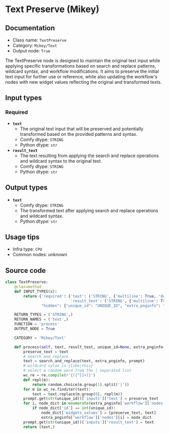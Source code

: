 # Text Preserve (Mikey)
## Documentation
- Class name: `TextPreserve`
- Category: `Mikey/Text`
- Output node: `True`

The TextPreserve node is designed to maintain the original text input while applying specific transformations based on search and replace patterns, wildcard syntax, and workflow modifications. It aims to preserve the initial text input for further use or reference, while also updating the workflow's nodes with new widget values reflecting the original and transformed texts.
## Input types
### Required
- **`text`**
    - The original text input that will be preserved and potentially transformed based on the provided patterns and syntax.
    - Comfy dtype: `STRING`
    - Python dtype: `str`
- **`result_text`**
    - The text resulting from applying the search and replace operations and wildcard syntax to the original text.
    - Comfy dtype: `STRING`
    - Python dtype: `str`
## Output types
- **`text`**
    - Comfy dtype: `STRING`
    - The transformed text after applying search and replace operations and wildcard syntax.
    - Python dtype: `str`
## Usage tips
- Infra type: `CPU`
- Common nodes: unknown


## Source code
```python
class TextPreserve:
    @classmethod
    def INPUT_TYPES(s):
        return {'required': {'text': ('STRING', {'multiline': True, 'default': 'Input Text Here', 'dynamicPrompts': False}),
                             'result_text': ('STRING', {'multiline': True, 'default': 'Result Text Here (will be replaced)'})},
                "hidden": {"unique_id": "UNIQUE_ID", "extra_pnginfo": "EXTRA_PNGINFO", "prompt": "PROMPT"}}

    RETURN_TYPES = ('STRING',)
    RETURN_NAMES = ('text',)
    FUNCTION = 'process'
    OUTPUT_NODE = True

    CATEGORY = 'Mikey/Text'

    def process(self, text, result_text, unique_id=None, extra_pnginfo=None, prompt=None):
        preserve_text = text
        # search and replace
        text = search_and_replace(text, extra_pnginfo, prompt)
        # wildcard sytax is {like|this}
        # select a random word from the | separated list
        wc_re = re.compile(r'{([^}]+)}')
        def repl(m):
            return random.choice(m.group(1).split('|'))
        for m in wc_re.finditer(text):
            text = text.replace(m.group(0), repl(m))
        prompt.get(str(unique_id))['inputs']['text'] = preserve_text
        for i, node_dict in enumerate(extra_pnginfo['workflow']['nodes']):
            if node_dict['id'] == int(unique_id):
                node_dict['widgets_values'] = [preserve_text, text]
                extra_pnginfo['workflow']['nodes'][i] = node_dict
        prompt.get(str(unique_id))['inputs']['result_text'] = text
        return (text,)

```
